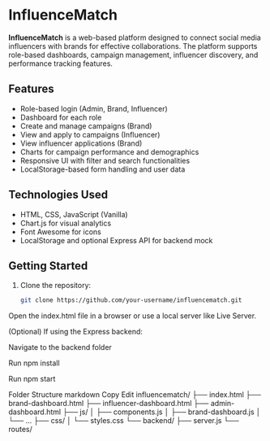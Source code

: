 # InfluenceMatch

**InfluenceMatch** is a web-based platform designed to connect social media influencers with brands for effective collaborations. The platform supports role-based dashboards, campaign management, influencer discovery, and performance tracking features.

## Features

- Role-based login (Admin, Brand, Influencer)
- Dashboard for each role
- Create and manage campaigns (Brand)
- View and apply to campaigns (Influencer)
- View influencer applications (Brand)
- Charts for campaign performance and demographics
- Responsive UI with filter and search functionalities
- LocalStorage-based form handling and user data

## Technologies Used

- HTML, CSS, JavaScript (Vanilla)
- Chart.js for visual analytics
- Font Awesome for icons
- LocalStorage and optional Express API for backend mock

## Getting Started

1. Clone the repository:

   ```bash
   git clone https://github.com/your-username/influencematch.git
Open the index.html file in a browser or use a local server like Live Server.

(Optional) If using the Express backend:

Navigate to the backend folder

Run npm install

Run npm start

Folder Structure
markdown
Copy
Edit
influencematch/
├── index.html
├── brand-dashboard.html
├── influencer-dashboard.html
├── admin-dashboard.html
├── js/
│   ├── components.js
│   ├── brand-dashboard.js
│   └── ...
├── css/
│   └── styles.css
└── backend/
    ├── server.js
    └── routes/
